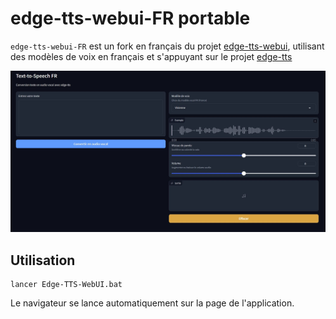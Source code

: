 # edge-tts-webui-FR portable

`edge-tts-webui-FR` est un fork en français du projet [edge-tts-webui](https://github.com/ycyy/edge-tts-webui), utilisant des modèles de voix en français et s'appuyant sur le projet [edge-tts](https://github.com/rany2/edge-tts)

![](Edge-TTS-WebUI-FR.png)


## Utilisation

    lancer Edge-TTS-WebUI.bat

Le navigateur se lance automatiquement sur la page de l'application.


